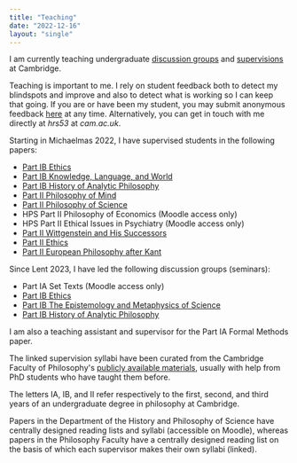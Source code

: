 ```yaml
---
title: "Teaching"
date: "2022-12-16"
layout: "single"
---
```


I am currently teaching undergraduate [discussion groups](seminars/) and [supervisions](supervisions/) at Cambridge. 

Teaching is important to me. I rely on student feedback both to detect my blindspots and improve and also to detect what is working so I can keep that going. If you are or have been my student, you may submit anonymous feedback [here](https://forms.gle/GkCDJrcPqpq2S4oL8) at any time. Alternatively, you can get in touch with me directly at *hrs53* at *cam.ac.uk*. 

Starting in Michaelmas 2022, I have supervised students in the following papers: 

- [Part IB Ethics](supervisions/ethics/)
- [Part IB Knowledge, Language, and World](supervisions/klw)
- [Part IB History of Analytic Philosophy](supervisions/hap/)
- [Part II Philosophy of Mind](supervisions/pom/)
- [Part II Philosophy of Science](supervisions/pos/)
- HPS Part II Philosophy of Economics (Moodle access only)
- HPS Part II Ethical Issues in Psychiatry (Moodle access only)
- [Part II Wittgenstein and His Successors](supervisions/wah/)
- [Part II Ethics](supervisions/iiethics/)
- [Part II European Philosophy after Kant](supervisions/epk/)

Since Lent 2023, I have led the following discussion groups (seminars): 

- Part IA Set Texts (Moodle access only)
- [Part IB Ethics](seminars/ethics/)
- [Part IB The Epistemology and Metaphysics of Science](seminars/ems/)
- [Part IB History of Analytic Philosophy](seminars/hap/)

I am also a teaching assistant and supervisor for the Part IA Formal Methods paper. 

The linked supervision syllabi have been curated from the Cambridge Faculty of Philosophy's [publicly available materials](https://www.phil.cam.ac.uk/curr-students/course-outlines-and-reading-lists), usually with help from PhD students who have taught them before. 

The letters IA, IB, and II refer respectively to the first, second, and third years of an undergraduate degree in philosophy at Cambridge. 

Papers in the Department of the History and Philosophy of Science have centrally designed reading lists and syllabi (accessible on Moodle), whereas papers in the Philosophy Faculty have a centrally designed reading list on the basis of which each supervisor makes their own syllabi (linked). 